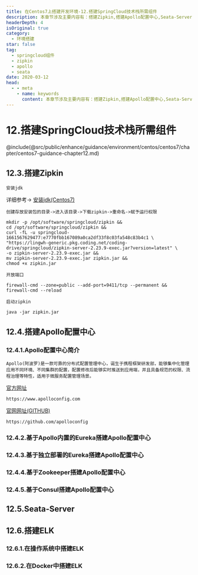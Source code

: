 ```yaml
---
title: 在Centos7上搭建开发环境-12.搭建SpringCloud技术栈所需组件
description: 本章节涉及主要内容有：搭建Zipkin,搭建Apollo配置中心,Seata-Server,搭建ELK,具体每个小节中包含的内容可使通过下面的章节内容大纲进行查看,所有代码均经过严格测试，可直接复制运行即可。
headerDepth: 4
isOriginal: true
category:
  - 环境搭建
star: false
tag:
  - springcloud组件
  - zipkin
  - apollo
  - seata
date: 2020-03-12
head:
  - - meta
    - name: keywords
      content: 本章节涉及主要内容有：搭建Zipkin,搭建Apollo配置中心,Seata-Server,搭建ELK,具体每个小节中包含的内容可使通过下面的章节内容大纲进行查看,所有代码均经过严格测试，可直接复制运行即可。
---
```


# 12.搭建SpringCloud技术栈所需组件
@include(@src/public/enhance/guidance/environment/centos/centos7/chapter/centos7-guidance-chapter12.md)
## 12.3.搭建Zipkin
	安装jdk
详细参考-> <a href="/blogs/environment/centos/centos7/shardings/centos7-chapter-3.搭建基础开发环境.html#_3-3-安装jdk" target="_blank">安装jdk(Centos7)</a>

	创建存放安装包的目录->进入该目录->下载zipkin->重命名->赋予运行权限
```
mkdir -p /opt/software/springcloud/zipkin &&
cd /opt/software/springcloud/zipkin &&
curl -fL -u springcloud-1661567629477:e7770fbb167089a0ca2df33f8c03fa548c83b4c1 \
"https://lingwh-generic.pkg.coding.net/coding-drive/springcloud/zipkin-server-2.23.9-exec.jar?version=latest" \
-o zipkin-server-2.23.9-exec.jar &&
mv zipkin-server-2.23.9-exec.jar zipkin.jar &&
chmod +x zipkin.jar
```
	开放端口
```
firewall-cmd --zone=public --add-port=9411/tcp --permanent &&
firewall-cmd --reload
```
	启动zipkin
```
java -jar zipkin.jar
```
## 12.4.搭建Apollo配置中心
### 12.4.1.Apollo配置中心简介
	Apollo(阿波罗)是一款可靠的分布式配置管理中心，诞生于携程框架研发部，能够集中化管理应用不同环境、不同集群的配置，配置修改后能够实时推送到应用端，并且具备规范的权限、流程治理等特性，适用于微服务配置管理场景。

<a href="https://www.apolloconfig.com" target="_blank">官方网址</a>
```
https://www.apolloconfig.com
```
<a href="https://github.com/apolloconfig" target="_blank">官网网址(GITHUB)</a>
```
https://github.com/apolloconfig
```

### 12.4.2.基于Apollo内置的Eureka搭建Apollo配置中心
### 12.4.3.基于独立部署的Eureka搭建Apollo配置中心
### 12.4.4.基于Zookeeper搭建Apollo配置中心
### 12.4.5.基于Consul搭建Apollo配置中心

## 12.5.Seata-Server
## 12.6.搭建ELK
### 12.6.1.在操作系统中搭建ELK
### 12.6.2.在Docker中搭建ELK 
<HideSideBar/>

<ScrollIntoPageView/>
<HideSideBar/>
